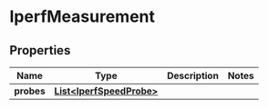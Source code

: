 
# IperfMeasurement

## Properties
Name | Type | Description | Notes
------------ | ------------- | ------------- | -------------
**probes** | [**List&lt;IperfSpeedProbe&gt;**](IperfSpeedProbe.md) |  | 



